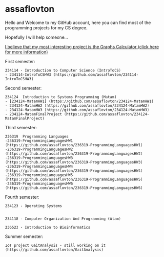 # assaflovton
Hello and Welcome to my GitHub account, here you can find most of the programming projects for my CS degree.

Hopefully I will help someone...

[I believe that my most interesting project is the Graphs Calculator (click here for more information) ](https://github.com/assaflovton/234124-MatamFinalProject.git)

First semester:

    234114 - Introduction to Computer Science (IntroToCS)
    - 234114-IntroToCSHW3 (https://github.com/assaflovton/234114-IntroToCSHW3)

Second semester:

    234124	Introduction to Systems Programming (Matam)
    - [234124-MatamHW1] (https://github.com/assaflovton/234124-MatamHW1)
    - 234124-MatamHW2 (https://github.com/assaflovton/234124-MatamHW2)
    - 234124-MatamHW3 (https://github.com/assaflovton/234124-MatamHW3)
    - 234124-MatamFinalProject (https://github.com/assaflovton/234124-MatamFinalProject)

Third semester:

    236319	Programming Languages 
    -236319-ProgrammingLanguagesHW1 (https://github.com/assaflovton/236319-ProgrammingLanguagesHW1)
    -236319-ProgrammingLanguagesHW2 (https://github.com/assaflovton/236319-ProgrammingLanguagesHW2)
    -236319-ProgrammingLanguagesHW3 (https://github.com/assaflovton/236319-ProgrammingLanguagesHW3)
    -236319-ProgrammingLanguagesHW4 (https://github.com/assaflovton/236319-ProgrammingLanguagesHW4)
    -236319-ProgrammingLanguagesHW5 (https://github.com/assaflovton/236319-ProgrammingLanguagesHW5)
    -236319-ProgrammingLanguagesHW6 (https://github.com/assaflovton/236319-ProgrammingLanguagesHW6)

Fourth semester:

    234123 - Operating Systems 
    

    234118 - Computer Organization And Programming (Atam)

    236523 - Introduction to Bioinformatics

Summer semester:

    IoT project GaitAnalysis - still working on it (https://github.com/assaflovton/GaitAnalysis)

